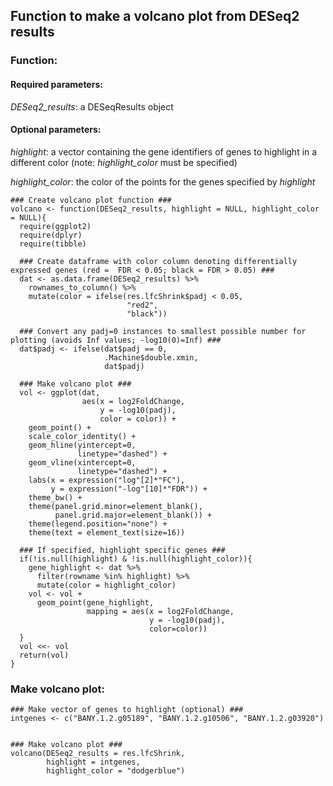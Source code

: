 ## Function to make a volcano plot from DESeq2 results

### Function:

#### Required parameters:

*DESeq2_results*: a DESeqResults object

#### Optional parameters:

*highlight*: a vector containing the gene identifiers of genes to highlight in a different color (note: *highlight_color* must be specified)

*highlight_color*: the color of the points for the genes specified by *highlight*

```
### Create volcano plot function ###
volcano <- function(DESeq2_results, highlight = NULL, highlight_color = NULL){
  require(ggplot2)
  require(dplyr)
  require(tibble)
  
  ### Create dataframe with color column denoting differentially expressed genes (red =  FDR < 0.05; black = FDR > 0.05) ###
  dat <- as.data.frame(DESeq2_results) %>% 
    rownames_to_column() %>% 
    mutate(color = ifelse(res.lfcShrink$padj < 0.05,
                          "red2",
                          "black"))
    
  ### Convert any padj=0 instances to smallest possible number for plotting (avoids Inf values; -log10(0)=Inf) ###
  dat$padj <- ifelse(dat$padj == 0,
                     .Machine$double.xmin,
                     dat$padj)
    
  ### Make volcano plot ###
  vol <- ggplot(dat,
                aes(x = log2FoldChange,
                    y = -log10(padj),
                    color = color)) +
    geom_point() + 
    scale_color_identity() +
    geom_hline(yintercept=0, 
               linetype="dashed") +
    geom_vline(xintercept=0, 
               linetype="dashed") +
    labs(x = expression("log"[2]*"FC"),
         y = expression("-log"[10]*"FDR")) +
    theme_bw() +
    theme(panel.grid.minor=element_blank(),
          panel.grid.major=element_blank()) +
    theme(legend.position="none") +
    theme(text = element_text(size=16))
  
  ### If specified, highlight specific genes ###
  if(!is.null(highlight) & !is.null(highlight_color)){
    gene_highlight <- dat %>%
      filter(rowname %in% highlight) %>%
      mutate(color = highlight_color)
    vol <- vol + 
      geom_point(gene_highlight, 
                 mapping = aes(x = log2FoldChange,
                               y = -log10(padj),
                               color=color))
  }
  vol <<- vol
  return(vol)
}
```

### Make volcano plot:

```
### Make vector of genes to highlight (optional) ###
intgenes <- c("BANY.1.2.g05189", "BANY.1.2.g10506", "BANY.1.2.g03920")


### Make volcano plot ###
volcano(DESeq2_results = res.lfcShrink, 
        highlight = intgenes, 
        highlight_color = "dodgerblue")
```
